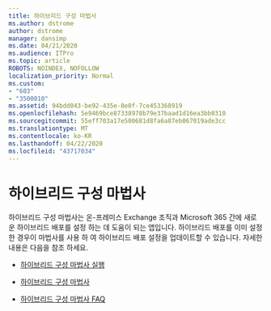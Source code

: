 ```yaml
---
title: 하이브리드 구성 마법사
ms.author: dstrome
author: dstrome
manager: dansimp
ms.date: 04/21/2020
ms.audience: ITPro
ms.topic: article
ROBOTS: NOINDEX, NOFOLLOW
localization_priority: Normal
ms.custom:
- "603"
- "3500010"
ms.assetid: 94bdd043-be92-435e-8e0f-7ce453368919
ms.openlocfilehash: 5e9469bce87338978b79e37baad1d16ea3bb0310
ms.sourcegitcommit: 55eff703a17e500681d8fa6a87eb067019ade3cc
ms.translationtype: MT
ms.contentlocale: ko-KR
ms.lasthandoff: 04/22/2020
ms.locfileid: "43717034"
---
```

# <a name="hybrid-configuration-wizard"></a>하이브리드 구성 마법사

하이브리드 구성 마법사는 온-프레미스 Exchange 조직과 Microsoft 365 간에 새로운 하이브리드 배포를 설정 하는 데 도움이 되는 앱입니다. 하이브리드 배포를 이미 설정한 경우이 마법사를 사용 하 여 하이브리드 배포 설정을 업데이트할 수 있습니다. 자세한 내용은 다음을 참조 하세요.
  
- [하이브리드 구성 마법사 실행](https://technet.microsoft.com/library/mt595788%28v=exchg.150%29.aspx)

- [하이브리드 구성 마법사](https://technet.microsoft.com/library/hh529921%28v=exchg.150%29.aspx)

- [하이브리드 구성 마법사 FAQ](https://technet.microsoft.com/library/mt488940%28v=exchg.150%29.aspx)

